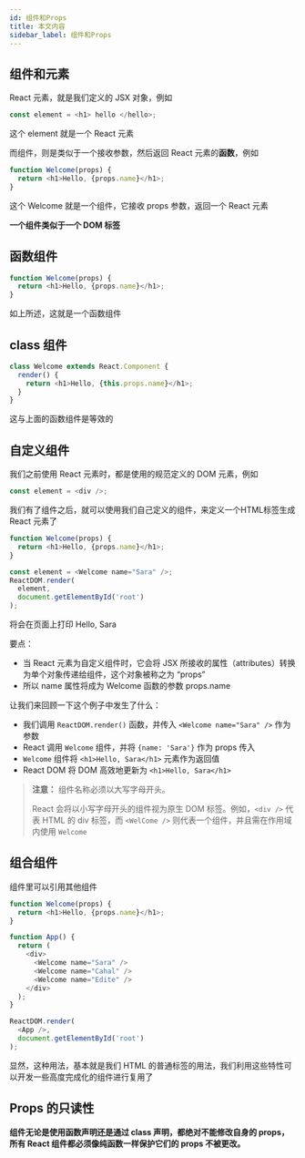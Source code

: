 ```yaml
---
id: 组件和Props
title: 本文内容
sidebar_label: 组件和Props
---
```




## 组件和元素

React 元素，就是我们定义的 JSX 对象，例如

```javascript
const element = <h1> hello </hello>;
```

这个 element 就是一个 React 元素

而组件，则是类似于一个接收参数，然后返回 React 元素的**函数**，例如

```javascript
function Welcome(props) {
  return <h1>Hello, {props.name}</h1>;
}
```

这个 Welcome 就是一个组件，它接收 props 参数，返回一个 React 元素

**一个组件类似于一个 DOM 标签**



## 函数组件

```javascript
function Welcome(props) {
  return <h1>Hello, {props.name}</h1>;
}
```

如上所述，这就是一个函数组件



## class 组件

```javascript
class Welcome extends React.Component {
  render() {
    return <h1>Hello, {this.props.name}</h1>;
  }
}
```

这与上面的函数组件是等效的



## 自定义组件

我们之前使用 React 元素时，都是使用的规范定义的 DOM 元素，例如

```javascript
const element = <div />;
```

我们有了组件之后，就可以使用我们自己定义的组件，来定义一个HTML标签生成 React 元素了

```javascript
function Welcome(props) {
  return <h1>Hello, {props.name}</h1>;
}

const element = <Welcome name="Sara" />;
ReactDOM.render(
  element,
  document.getElementById('root')
);
```

将会在页面上打印 Hello, Sara

要点：

- 当 React 元素为自定义组件时，它会将 JSX 所接收的属性（attributes）转换为单个对象传递给组件，这个对象被称之为 “props”
- 所以 name 属性将成为 Welcome 函数的参数 props.name

让我们来回顾一下这个例子中发生了什么：

- 我们调用 `ReactDOM.render()` 函数，并传入 `<Welcome name="Sara" />` 作为参数
- React 调用 `Welcome` 组件，并将 `{name: 'Sara'}` 作为 props 传入
- `Welcome` 组件将 `<h1>Hello, Sara</h1>` 元素作为返回值
- React DOM 将 DOM 高效地更新为 `<h1>Hello, Sara</h1>`

>**注意：** 组件名称必须以大写字母开头。
>
>React 会将以小写字母开头的组件视为原生 DOM 标签。例如，`<div />` 代表 HTML 的 div 标签，而 `<WelCome />` 则代表一个组件，并且需在作用域内使用 `Welcome`



## 组合组件

组件里可以引用其他组件

```javascript
function Welcome(props) {
  return <h1>Hello, {props.name}</h1>;
}

function App() {
  return (
    <div>
      <Welcome name="Sara" />
      <Welcome name="Cahal" />
      <Welcome name="Edite" />
    </div>
  );
}

ReactDOM.render(
  <App />,
  document.getElementById('root')
);
```

显然，这种用法，基本就是我们 HTML 的普通标签的用法，我们利用这些特性可以开发一些高度完成化的组件进行复用了



## Props 的只读性

**组件无论是使用函数声明还是通过 class 声明，都绝对不能修改自身的 props，所有 React 组件都必须像纯函数一样保护它们的 props 不被更改。**